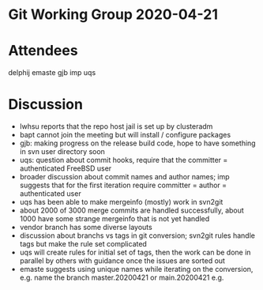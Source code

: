 # Git Working Group 2020-04-21

# Attendees
delphij
emaste
gjb
imp
uqs

# Discussion
- lwhsu reports that the repo host jail is set up by clusteradm
- bapt cannot join the meeting but will install / configure packages
- gjb: making progress on the release build code, hope to have something in
  svn user directory soon
- uqs: question about commit hooks, require that the committer = authenticated
  FreeBSD user
- broader discussion about commit names and author names; imp suggests that
  for the first iteration require committer = author = authenticated user
- uqs has been able to make mergeinfo (mostly) work in svn2git
- about 2000 of 3000 merge commits are handled successfully, about 1000
  have some strange mergeinfo that is not yet handled
- vendor branch has some diverse layouts
- discussion about branchs vs tags in git conversion; svn2git rules handle
  tags but make the rule set complicated
- uqs will create rules for initial set of tags, then the work can be done
  in parallel by others with guidance once the issues are sorted out
- emaste suggests using unique names while iterating on the conversion,
  e.g. name the branch master.20200421 or main.20200421 e.g.
